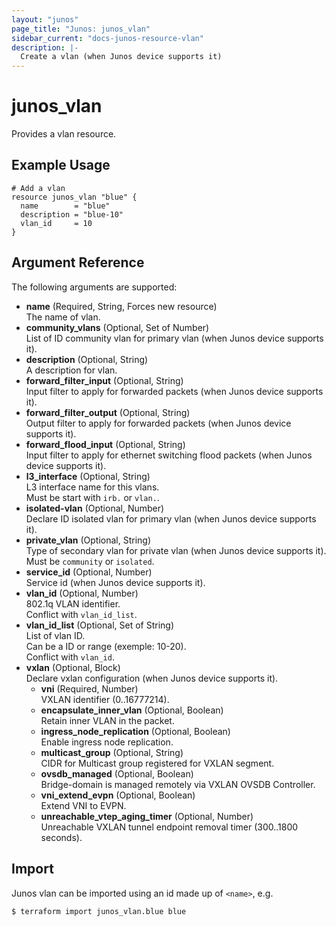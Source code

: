 ```yaml
---
layout: "junos"
page_title: "Junos: junos_vlan"
sidebar_current: "docs-junos-resource-vlan"
description: |-
  Create a vlan (when Junos device supports it)
---
```


# junos_vlan

Provides a vlan resource.

## Example Usage

```hcl
# Add a vlan
resource junos_vlan "blue" {
  name        = "blue"
  description = "blue-10"
  vlan_id     = 10
}
```

## Argument Reference

The following arguments are supported:

- **name** (Required, String, Forces new resource)  
  The name of vlan.
- **community_vlans** (Optional, Set of Number)  
  List of ID community vlan for primary vlan (when Junos device supports it).
- **description** (Optional, String)  
  A description for vlan.
- **forward_filter_input** (Optional, String)  
  Input filter to apply for forwarded packets (when Junos device supports it).
- **forward_filter_output** (Optional, String)  
  Output filter to apply for forwarded packets (when Junos device supports it).
- **forward_flood_input** (Optional, String)  
  Input filter to apply for ethernet switching flood packets (when Junos device supports it).
- **l3_interface** (Optional, String)  
  L3 interface name for this vlans.  
  Must be start with `irb.` or `vlan.`.
- **isolated-vlan** (Optional, Number)  
  Declare ID isolated vlan for primary vlan (when Junos device supports it).
- **private_vlan** (Optional, String)  
  Type of secondary vlan for private vlan (when Junos device supports it).  
  Must be `community` or `isolated`.
- **service_id** (Optional, Number)  
  Service id (when Junos device supports it).
- **vlan_id** (Optional, Number)  
  802.1q VLAN identifier.  
  Conflict with `vlan_id_list`.
- **vlan_id_list** (Optional, Set of String)  
  List of vlan ID.  
  Can be a ID or range (exemple: 10-20).  
  Conflict with `vlan_id`.
- **vxlan** (Optional, Block)  
  Declare vxlan configuration (when Junos device supports it).
  - **vni** (Required, Number)  
    VXLAN identifier (0..16777214).
  - **encapsulate_inner_vlan** (Optional, Boolean)  
    Retain inner VLAN in the packet.
  - **ingress_node_replication** (Optional, Boolean)  
    Enable ingress node replication.
  - **multicast_group** (Optional, String)  
    CIDR for Multicast group registered for VXLAN segment.
  - **ovsdb_managed** (Optional, Boolean)  
    Bridge-domain is managed remotely via VXLAN OVSDB Controller.
  - **vni_extend_evpn** (Optional, Boolean)  
    Extend VNI to EVPN.
  - **unreachable_vtep_aging_timer** (Optional, Number)  
    Unreachable VXLAN tunnel endpoint removal timer (300..1800 seconds).

## Import

Junos vlan can be imported using an id made up of `<name>`, e.g.

```shell
$ terraform import junos_vlan.blue blue
```
